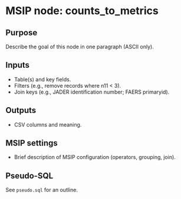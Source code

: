 # MSIP node: counts_to_metrics

## Purpose
Describe the goal of this node in one paragraph (ASCII only).

## Inputs
- Table(s) and key fields.
- Filters (e.g., remove records where n11 < 3).
- Join keys (e.g., JADER identification number; FAERS primaryid).

## Outputs
- CSV columns and meaning.

## MSIP settings
- Brief description of MSIP configuration (operators, grouping, join).

## Pseudo-SQL
See `pseudo.sql` for an outline.
